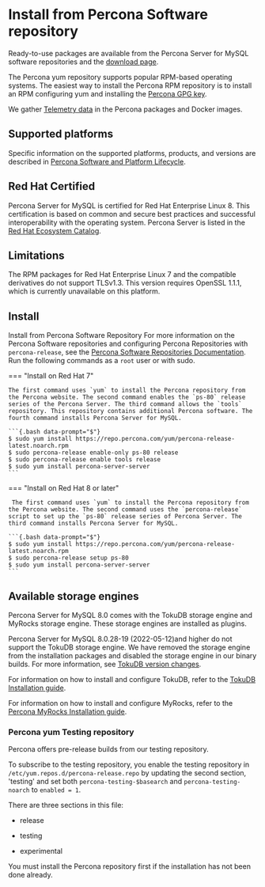 # Install from Percona Software repository

Ready-to-use packages are available from the Percona Server for MySQL software
repositories and the [download page](https://www.percona.com/downloads). 

The Percona yum repository supports popular RPM-based
operating systems. The easiest way to install the Percona RPM repository is to install an RPM configuring yum and installing the [Percona GPG key](https://repo.percona.com/yum/PERCONA-PACKAGING-KEY).

We gather [Telemetry data] in the Percona packages and Docker images.

## Supported platforms

Specific information on the supported platforms, products, and versions are described in [Percona Software and Platform Lifecycle](https://www.percona.com/services/policies/percona-software-platform-lifecycle#mysql).

## Red Hat Certified

Percona Server for MySQL is certified for Red Hat Enterprise Linux 8. This certification is based on common and secure best practices and successful interoperability with the operating system. Percona Server is listed in the [Red Hat Ecosystem Catalog](https://catalog.redhat.com/software/applications/detail/112055).

## Limitations

The RPM packages for Red Hat Enterprise Linux 7 and the compatible derivatives do not support TLSv1.3. This version requires OpenSSL 1.1.1, which is currently unavailable on this platform.

## Install

Install from Percona Software Repository
For more information on the Percona Software repositories and configuring Percona Repositories with `percona-release`, see the [Percona Software Repositories Documentation]. Run the following commands as a `root` user or with sudo.

=== "Install on Red Hat 7"

    The first command uses `yum` to install the Percona repository from the Percona website. The second command enables the `ps-80` release series of the Percona Server. The third command allows the `tools` repository. This repository contains additional Percona software. The fourth command installs Percona Server for MySQL.
    
    ```{.bash data-prompt="$"}
    $ sudo yum install https://repo.percona.com/yum/percona-release-latest.noarch.rpm
    $ sudo percona-release enable-only ps-80 release
    $ sudo percona-release enable tools release
    $ sudo yum install percona-server-server
    ```
=== "Install on Red Hat 8 or later"

     The first command uses `yum` to install the Percona repository from the Percona website. The second command uses the `percona-release` script to set up the `ps-80` release series of Percona Server. The third command installs Percona Server for MySQL.

    ```{.bash data-prompt="$"}
    $ sudo yum install https://repo.percona.com/yum/percona-release-latest.noarch.rpm
    $ sudo percona-release setup ps-80
    $ sudo yum install percona-server-server
    ```

## Available storage engines

Percona Server for MySQL 8.0 comes with the TokuDB storage engine and MyRocks storage engine. These storage engines are installed as plugins.

Percona Server for MySQL 8.0.28-19 (2022-05-12)and higher do not support the TokuDB storage engine. We have removed the storage engine from the installation packages and disabled the storage engine in our binary builds. For more information, see [TokuDB version changes].

For information on how to install and configure TokuDB, refer to the [TokuDB Installation guide].

For information on how to install and configure MyRocks, refer to the [Percona MyRocks Installation guide].

### Percona yum Testing repository

Percona offers pre-release builds from our testing repository.

To subscribe to the testing repository, you enable the testing
repository in `/etc/yum.repos.d/percona-release.repo` by updating the second section, 'testing' and set both `percona-testing-$basearch` and `percona-testing-noarch` to `enabled = 1`. 

There are three sections in this file: 

* release

* testing

* experimental

You must install the Percona repository first if the installation has not been done already.

[Telemetry data]: telemetry.md
[Percona Software Repositories Documentation]: https://docs.percona.com/percona-software-repositories/index.html

[TokuDB version changes]: tokudb-version-changes.md
[TokuDB Installation guide]: tokudb-installation.md
[Percona MyRocks Installation guide]: install-myrocks.md